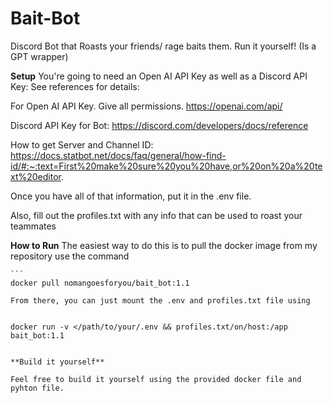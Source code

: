 # Bait-Bot
Discord Bot that Roasts your friends/ rage baits them. Run it yourself! (Is a GPT wrapper)


**Setup**
You're going to need an Open AI API Key as well as a Discord API Key: See references for details:

For Open AI API Key. Give all permissions.
https://openai.com/api/ 

Discord API Key for Bot:
https://discord.com/developers/docs/reference

How to get Server and Channel ID:
https://docs.statbot.net/docs/faq/general/how-find-id/#:~:text=First%20make%20sure%20you%20have,or%20on%20a%20text%20editor.

Once you have all of that information, put it in the .env file.

Also, fill out the profiles.txt with any info that can be used to roast your teammates

**How to Run**
The easiest way to do this is to pull the docker image from my repository use the command 

````
```
docker pull nomangoesforyou/bait_bot:1.1
````
```
From there, you can just mount the .env and profiles.txt file using


````
```
docker run -v </path/to/your/.env && profiles.txt/on/host:/app bait_bot:1.1
````
```

**Build it yourself**

Feel free to build it yourself using the provided docker file and pyhton file. 


